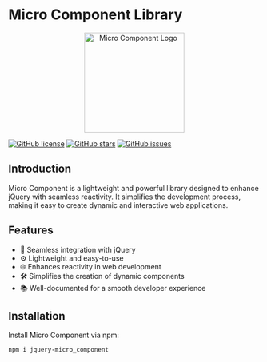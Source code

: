 # Micro Component Library

<p align="center">
  <img src="micro-component-logo.png" alt="Micro Component Logo" width="200">
</p>

[![GitHub license](https://img.shields.io/badge/license-MIT-blue.svg)](https://github.com/your-username/micro-component/LICENSE)
[![GitHub stars](https://img.shields.io/github/stars/your-username/micro-component.svg)](https://github.com/your-username/micro-component/stargazers)
[![GitHub issues](https://img.shields.io/github/issues/your-username/micro-component.svg)](https://github.com/your-username/micro-component/issues)

## Introduction

Micro Component is a lightweight and powerful library designed to enhance jQuery with seamless reactivity. It simplifies the development process, making it easy to create dynamic and interactive web applications.

## Features

- 🚀 Seamless integration with jQuery
- ⚙️ Lightweight and easy-to-use
- 🌐 Enhances reactivity in web development
- 🛠️ Simplifies the creation of dynamic components
- 📚 Well-documented for a smooth developer experience

## Installation

Install Micro Component via npm:

```bash
npm i jquery-micro_component
